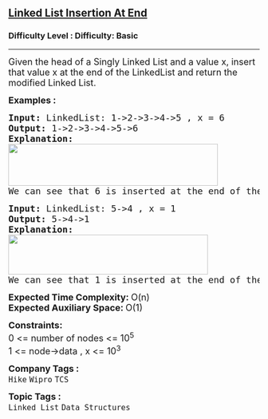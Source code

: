 <h2><a href="https://www.geeksforgeeks.org/problems/linked-list-insertion-1587115620/1?page=1&difficulty=Basic&sortBy=submissions">Linked List Insertion At End</a></h2><h3>Difficulty Level : Difficulty: Basic</h3><hr><div class="problems_problem_content__Xm_eO"><p><span style="font-size: 18px;">Given the head of a Singly Linked List and a value x, insert that value x at the end of the LinkedList and return the modified Linked List.</span></p>
<p><span style="font-size: 18px;"><strong>Examples :</strong></span></p>
<pre><span style="font-size: 18px;"><strong>Input: </strong>LinkedList: 1-&gt;2-&gt;3-&gt;4-&gt;5 , x = 6<br><strong>Output: </strong>1-&gt;2-&gt;3-&gt;4-&gt;5-&gt;6<strong>
Explanation: <br><img src="https://media.geeksforgeeks.org/img-practice/prod/addEditProblem/700525/Web/Other/blobid2_1720519928.png" width="420" height="84"><br></strong>We can see that 6 is inserted at the end of the linkedlist<strong>.</strong></span>
</pre>
<pre><span style="font-size: 18px;"><strong>Input: </strong>LinkedList: 5-&gt;4 , x = 1<br></span><span style="font-size: 18px;"><strong>Output: </strong>5-&gt;4-&gt;1<br><strong>Explanation: <br><img src="https://media.geeksforgeeks.org/img-practice/prod/addEditProblem/700525/Web/Other/blobid3_1720519937.png" width="400" height="80"><br></strong>We can see that 1 is inserted at the end of the linkedlist<strong style="font-family: -apple-system, BlinkMacSystemFont, 'Segoe UI', Roboto, Oxygen, Ubuntu, Cantarell, 'Open Sans', 'Helvetica Neue', sans-serif;">.</strong><strong><br></strong></span></pre>
<p><span style="font-size: 18px;"><strong>Expected Time Complexity:&nbsp;</strong>O(n)<br><strong>Expected Auxiliary Space:&nbsp;</strong>O(1)</span></p>
<p><span style="font-size: 18px;"><strong>Constraints:</strong><br>0 &lt;= number of nodes &lt;= 10<sup>5<br></sup>1 &lt;= node-&gt;data , x &lt;= 10<sup>3</sup><sup><br></sup></span></p></div><p><span style=font-size:18px><strong>Company Tags : </strong><br><code>Hike</code>&nbsp;<code>Wipro</code>&nbsp;<code>TCS</code>&nbsp;<br><p><span style=font-size:18px><strong>Topic Tags : </strong><br><code>Linked List</code>&nbsp;<code>Data Structures</code>&nbsp;